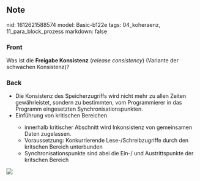 ## Note
nid: 1612621588574
model: Basic-b122e
tags: 04_koheraenz, 11_para_block_prozess
markdown: false

### Front
Was ist die <strong>Freigabe Konsistenz</strong> (<em>release consistency</em>) (Variante der schwachen Konsistenz)?

### Back
<ul><li>Die Konsistenz des Speicherzugriffs wird nicht mehr zu allen Zeiten gewährleistet, sondern zu bestimmten, vom Programmierer in das Programm eingesetzten Synchronisationspunkten.</li><li>Einführung von kritischen Bereichen</li><ul><li>innerhalb kritischer Abschnitt wird Inkonsistenz von gemeinsamen Daten zugelassen.</li><li>Voraussetzung: Konkurrierende Lese-/Schreibzugriffe durch den kritschen Bereich unterbunden</li><li>Synchronisationspunkte sind abei die Ein-/ und Austrittspunkte der kritschen Bereich</li></ul></ul><div><img src="49374843.png">
</div>
